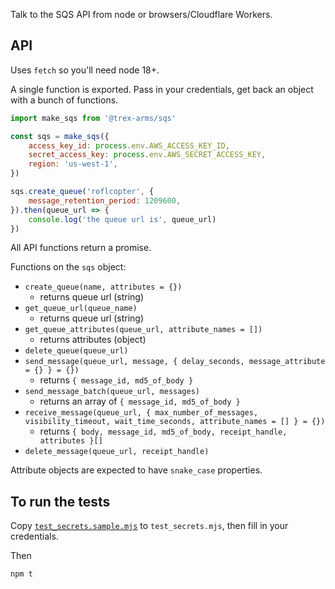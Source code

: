Talk to the SQS API from node or browsers/Cloudflare Workers.

## API

Uses `fetch` so you'll need node 18+.

A single function is exported.  Pass in your credentials, get back an object with a bunch of functions.

```js
import make_sqs from '@trex-arms/sqs'

const sqs = make_sqs({
	access_key_id: process.env.AWS_ACCESS_KEY_ID,
	secret_access_key: process.env.AWS_SECRET_ACCESS_KEY,
	region: 'us-west-1',
})

sqs.create_queue('roflcopter', {
	message_retention_period: 1209600,
}).then(queue_url => {
	console.log('the queue url is', queue_url)
})
```

All API functions return a promise.

Functions on the `sqs` object:

- `create_queue(name, attributes = {})`
	- returns queue url (string)
- `get_queue_url(queue_name)`
	- returns queue url (string)
- `get_queue_attributes(queue_url, attribute_names = [])`
	- returns attributes (object)
- `delete_queue(queue_url)`
- `send_message(queue_url, message, { delay_seconds, message_attribute = {} } = {})`
	- returns `{ message_id, md5_of_body }`
- `send_message_batch(queue_url, messages)`
	- returns an array of `{ message_id, md5_of_body }`
- `receive_message(queue_url, { max_number_of_messages, visibility_timeout, wait_time_seconds, attribute_names = [] } = {})`
	- returns `{ body, message_id, md5_of_body, receipt_handle, attributes }[]`
- `delete_message(queue_url, receipt_handle)`

Attribute objects are expected to have `snake_case` properties.

## To run the tests

Copy [`test_secrets.sample.mjs`](./test_secrets.sample.mjs) to `test_secrets.mjs`, then fill in your credentials.

Then

```sh
npm t
```
